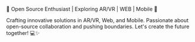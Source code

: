 🌟 Open Source Enthusiast | Exploring AR/VR | WEB | Mobile 🚀

Crafting innovative solutions in AR/VR, Web, and Mobile. Passionate about open-source collaboration and pushing boundaries. Let's create the future together! 💻✨
